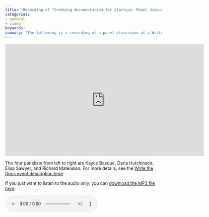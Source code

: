 ```yaml
---
title: 'Recording of "Creating documentation for startups: Panel discussion" &mdash; Write the Docs San Francisco'
categories:
- general
- video
keywords: 
summary: "The following is a recording of a panel discussion at a Write the Docs San Francisco meetup held Dec 17, 2015. The topic is on about creating documentation for startups."
---
```


<iframe width="640" height="360" src="https://www.youtube.com/embed/ZMc_GAg1i3A" frameborder="0" allowfullscreen></iframe>

The four panelists from left to right are Kayce Basque, Daria Hutchinson, Elisa Sawyer, and Richard Mateosian. For more details, see the [Write the Docs event description here](http://www.meetup.com/Write-the-Docs/events/226495517/).

If you just want to listen to the audio only, you can <a href="http://www.podtrac.com/pts/redirect.mp3/idratherbetellingstories.com/podcasts/wtdstartuppanel.mp3" alt="Creating documentation for startups: Panel discussion">download the MP3 file here</a>.

<p><audio controls="controls"><source src="http://www.podtrac.com/pts/redirect.mp3/idratherbetellingstories.com/podcasts/wtdstartuppanel.mp3" type="audio/mpeg" /></audio></p>
